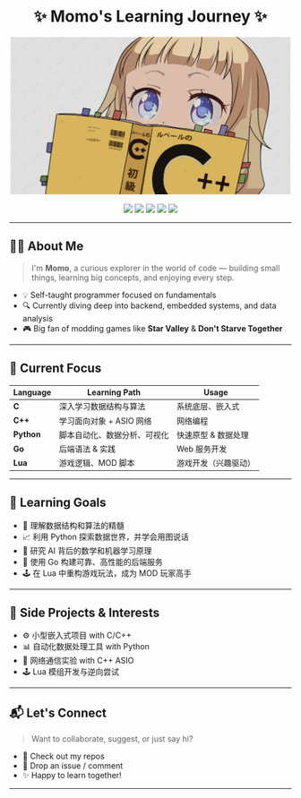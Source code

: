 <h1 align="center">✨ Momo's Learning Journey ✨</h1>

<p align="center">
  <img src="https://github.com/MTsocute/Image_Hosting_Platform/blob/main/uPic/C.jpeg" alt="Banner" width="500"/>
</p>

<p align="center">
  <a href="#"><img src="https://img.shields.io/badge/C-00599C?style=for-the-badge&logo=c&logoColor=white" /></a>
  <a href="#"><img src="https://img.shields.io/badge/C++-00599C?style=for-the-badge&logo=c%2B%2B&logoColor=white" /></a>
  <a href="#"><img src="https://img.shields.io/badge/Python-3776AB?style=for-the-badge&logo=python&logoColor=white" /></a>
  <a href="#"><img src="https://img.shields.io/badge/Lua-2C2D72?style=for-the-badge&logo=lua&logoColor=white" /></a>
  <a href="#"><img src="https://img.shields.io/badge/Go-00ADD8?style=for-the-badge&logo=go&logoColor=white" /></a>
</p>

---

## 🧑‍💻 About Me

> I'm **Momo**, a curious explorer in the world of code — building small things, learning big concepts, and enjoying every step.

- 💡 Self-taught programmer focused on fundamentals
- 🔍 Currently diving deep into backend, embedded systems, and data analysis
- 🎮 Big fan of modding games like **Star Valley** & **Don't Starve Together**

---

## 🚀 Current Focus

| Language | Learning Path | Usage |
|----------|----------------|-------|
| **C**     | 深入学习数据结构与算法 | 系统底层、嵌入式 |
| **C++**   | 学习面向对象 + ASIO 网络 | 网络编程 |
| **Python** | 脚本自动化、数据分析、可视化 | 快速原型 & 数据处理 |
| **Go**     | 后端语法 & 实践 | Web 服务开发 |
| **Lua**    | 游戏逻辑、MOD 脚本 | 游戏开发（兴趣驱动） |

---

## 🎯 Learning Goals

- 🧠 理解数据结构和算法的精髓
- 📈 利用 Python 探索数据世界，并学会用图说话
- 🤖 研究 AI 背后的数学和机器学习原理
- 🔌 使用 Go 构建可靠、高性能的后端服务
- 🕹️ 在 Lua 中重构游戏玩法，成为 MOD 玩家高手

---

## 🌱 Side Projects & Interests

- ⚙️ 小型嵌入式项目 with C/C++
- 📊 自动化数据处理工具 with Python
- 📡 网络通信实验 with C++ ASIO
- 🕹️ Lua 模组开发与逆向尝试

---

## 📬 Let's Connect

> Want to collaborate, suggest, or just say hi?

- 🐙 Check out my repos  
- 🧩 Drop an issue / comment  
- ✨ Happy to learn together!

---

